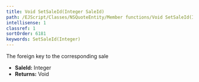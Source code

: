 ```yaml
---
title: Void SetSaleId(Integer SaleId)
path: /EJScript/Classes/NSQuoteEntity/Member functions/Void SetSaleId(Integer p_0)
intellisense: 1
classref: 1
sortOrder: 6181
keywords: SetSaleId(Integer)
---
```



The foreign key to the corresponding sale



* **SaleId:** Integer
* **Returns:** Void


